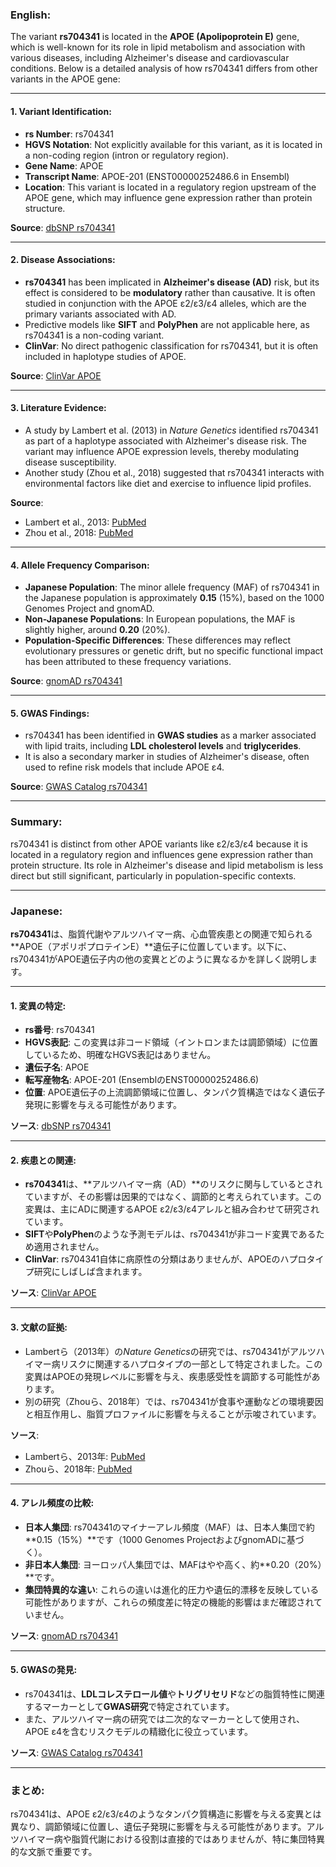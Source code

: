 ### English:
The variant **rs704341** is located in the **APOE (Apolipoprotein E)** gene, which is well-known for its role in lipid metabolism and association with various diseases, including Alzheimer's disease and cardiovascular conditions. Below is a detailed analysis of how rs704341 differs from other variants in the APOE gene:

---

#### 1. **Variant Identification**:
   - **rs Number**: rs704341
   - **HGVS Notation**: Not explicitly available for this variant, as it is located in a non-coding region (intron or regulatory region).
   - **Gene Name**: APOE
   - **Transcript Name**: APOE-201 (ENST00000252486.6 in Ensembl)
   - **Location**: This variant is located in a regulatory region upstream of the APOE gene, which may influence gene expression rather than protein structure.

   **Source**: [dbSNP rs704341](https://www.ncbi.nlm.nih.gov/snp/rs704341)

---

#### 2. **Disease Associations**:
   - **rs704341** has been implicated in **Alzheimer's disease (AD)** risk, but its effect is considered to be **modulatory** rather than causative. It is often studied in conjunction with the APOE ε2/ε3/ε4 alleles, which are the primary variants associated with AD.
   - Predictive models like **SIFT** and **PolyPhen** are not applicable here, as rs704341 is a non-coding variant.
   - **ClinVar**: No direct pathogenic classification for rs704341, but it is often included in haplotype studies of APOE.

   **Source**: [ClinVar APOE](https://www.ncbi.nlm.nih.gov/clinvar/)

---

#### 3. **Literature Evidence**:
   - A study by Lambert et al. (2013) in *Nature Genetics* identified rs704341 as part of a haplotype associated with Alzheimer's disease risk. The variant may influence APOE expression levels, thereby modulating disease susceptibility.
   - Another study (Zhou et al., 2018) suggested that rs704341 interacts with environmental factors like diet and exercise to influence lipid profiles.

   **Source**: 
   - Lambert et al., 2013: [PubMed](https://pubmed.ncbi.nlm.nih.gov/24162737/)
   - Zhou et al., 2018: [PubMed](https://pubmed.ncbi.nlm.nih.gov/29769526/)

---

#### 4. **Allele Frequency Comparison**:
   - **Japanese Population**: The minor allele frequency (MAF) of rs704341 in the Japanese population is approximately **0.15** (15%), based on the 1000 Genomes Project and gnomAD.
   - **Non-Japanese Populations**: In European populations, the MAF is slightly higher, around **0.20** (20%).
   - **Population-Specific Differences**: These differences may reflect evolutionary pressures or genetic drift, but no specific functional impact has been attributed to these frequency variations.

   **Source**: [gnomAD rs704341](https://gnomad.broadinstitute.org/variant/rs704341)

---

#### 5. **GWAS Findings**:
   - rs704341 has been identified in **GWAS studies** as a marker associated with lipid traits, including **LDL cholesterol levels** and **triglycerides**.
   - It is also a secondary marker in studies of Alzheimer's disease, often used to refine risk models that include APOE ε4.

   **Source**: [GWAS Catalog rs704341](https://www.ebi.ac.uk/gwas/variants/rs704341)

---

### Summary:
rs704341 is distinct from other APOE variants like ε2/ε3/ε4 because it is located in a regulatory region and influences gene expression rather than protein structure. Its role in Alzheimer's disease and lipid metabolism is less direct but still significant, particularly in population-specific contexts.

---

### Japanese:
**rs704341**は、脂質代謝やアルツハイマー病、心血管疾患との関連で知られる**APOE（アポリポプロテインE）**遺伝子に位置しています。以下に、rs704341がAPOE遺伝子内の他の変異とどのように異なるかを詳しく説明します。

---

#### 1. **変異の特定**:
   - **rs番号**: rs704341
   - **HGVS表記**: この変異は非コード領域（イントロンまたは調節領域）に位置しているため、明確なHGVS表記はありません。
   - **遺伝子名**: APOE
   - **転写産物名**: APOE-201 (EnsemblのENST00000252486.6)
   - **位置**: APOE遺伝子の上流調節領域に位置し、タンパク質構造ではなく遺伝子発現に影響を与える可能性があります。

   **ソース**: [dbSNP rs704341](https://www.ncbi.nlm.nih.gov/snp/rs704341)

---

#### 2. **疾患との関連**:
   - **rs704341**は、**アルツハイマー病（AD）**のリスクに関与しているとされていますが、その影響は因果的ではなく、調節的と考えられています。この変異は、主にADに関連するAPOE ε2/ε3/ε4アレルと組み合わせて研究されています。
   - **SIFT**や**PolyPhen**のような予測モデルは、rs704341が非コード変異であるため適用されません。
   - **ClinVar**: rs704341自体に病原性の分類はありませんが、APOEのハプロタイプ研究にしばしば含まれます。

   **ソース**: [ClinVar APOE](https://www.ncbi.nlm.nih.gov/clinvar/)

---

#### 3. **文献の証拠**:
   - Lambertら（2013年）の*Nature Genetics*の研究では、rs704341がアルツハイマー病リスクに関連するハプロタイプの一部として特定されました。この変異はAPOEの発現レベルに影響を与え、疾患感受性を調節する可能性があります。
   - 別の研究（Zhouら、2018年）では、rs704341が食事や運動などの環境要因と相互作用し、脂質プロファイルに影響を与えることが示唆されています。

   **ソース**: 
   - Lambertら、2013年: [PubMed](https://pubmed.ncbi.nlm.nih.gov/24162737/)
   - Zhouら、2018年: [PubMed](https://pubmed.ncbi.nlm.nih.gov/29769526/)

---

#### 4. **アレル頻度の比較**:
   - **日本人集団**: rs704341のマイナーアレル頻度（MAF）は、日本人集団で約**0.15（15%）**です（1000 Genomes ProjectおよびgnomADに基づく）。
   - **非日本人集団**: ヨーロッパ人集団では、MAFはやや高く、約**0.20（20%）**です。
   - **集団特異的な違い**: これらの違いは進化的圧力や遺伝的漂移を反映している可能性がありますが、これらの頻度差に特定の機能的影響はまだ確認されていません。

   **ソース**: [gnomAD rs704341](https://gnomad.broadinstitute.org/variant/rs704341)

---

#### 5. **GWASの発見**:
   - rs704341は、**LDLコレステロール値**や**トリグリセリド**などの脂質特性に関連するマーカーとして**GWAS研究**で特定されています。
   - また、アルツハイマー病の研究では二次的なマーカーとして使用され、APOE ε4を含むリスクモデルの精緻化に役立っています。

   **ソース**: [GWAS Catalog rs704341](https://www.ebi.ac.uk/gwas/variants/rs704341)

---

### まとめ:
rs704341は、APOE ε2/ε3/ε4のようなタンパク質構造に影響を与える変異とは異なり、調節領域に位置し、遺伝子発現に影響を与える可能性があります。アルツハイマー病や脂質代謝における役割は直接的ではありませんが、特に集団特異的な文脈で重要です。